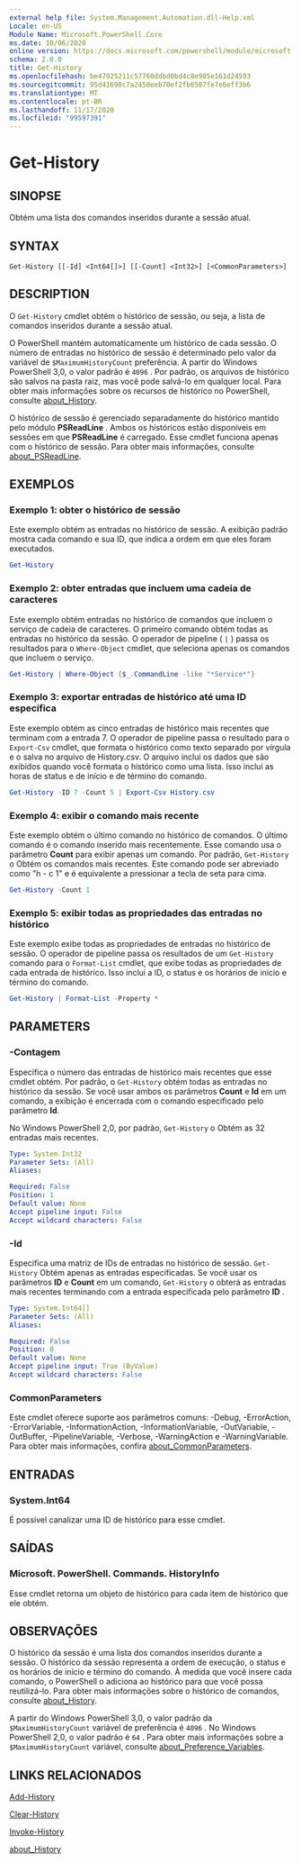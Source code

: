 ```yaml
---
external help file: System.Management.Automation.dll-Help.xml
Locale: en-US
Module Name: Microsoft.PowerShell.Core
ms.date: 10/06/2020
online version: https://docs.microsoft.com/powershell/module/microsoft.powershell.core/get-history?view=powershell-7.2&WT.mc_id=ps-gethelp
schema: 2.0.0
title: Get-History
ms.openlocfilehash: be47925211c57760ddbd0bd4c8e985e161d24593
ms.sourcegitcommit: 95d41698c7a2450eeb70ef2fb6507fe7e6eff3b6
ms.translationtype: MT
ms.contentlocale: pt-BR
ms.lasthandoff: 11/17/2020
ms.locfileid: "99597391"
---
```

# Get-History

## SINOPSE
Obtém uma lista dos comandos inseridos durante a sessão atual.

## SYNTAX

```
Get-History [[-Id] <Int64[]>] [[-Count] <Int32>] [<CommonParameters>]
```

## DESCRIPTION

O `Get-History` cmdlet obtém o histórico de sessão, ou seja, a lista de comandos inseridos durante a sessão atual.

O PowerShell mantém automaticamente um histórico de cada sessão. O número de entradas no histórico de sessão é determinado pelo valor da variável de `$MaximumHistoryCount` preferência. A partir do Windows PowerShell 3,0, o valor padrão é `4096` . Por padrão, os arquivos de histórico são salvos na pasta raiz, mas você pode salvá-lo em qualquer local. Para obter mais informações sobre os recursos de histórico no PowerShell, consulte [about_History](About/about_History.md).

O histórico de sessão é gerenciado separadamente do histórico mantido pelo módulo **PSReadLine** .
Ambos os históricos estão disponíveis em sessões em que **PSReadLine** é carregado. Esse cmdlet funciona apenas com o histórico de sessão. Para obter mais informações, consulte [about_PSReadLine](../PSReadLine/About/about_PSReadLine.md).

## EXEMPLOS

### Exemplo 1: obter o histórico de sessão

Este exemplo obtém as entradas no histórico de sessão. A exibição padrão mostra cada comando e sua ID, que indica a ordem em que eles foram executados.

```powershell
Get-History
```

### Exemplo 2: obter entradas que incluem uma cadeia de caracteres

Este exemplo obtém entradas no histórico de comandos que incluem o serviço de cadeia de caracteres. O primeiro comando obtém todas as entradas no histórico da sessão. O operador de pipeline ( `|` ) passa os resultados para o `Where-Object` cmdlet, que seleciona apenas os comandos que incluem o serviço.

```powershell
Get-History | Where-Object {$_.CommandLine -like "*Service*"}
```

### Exemplo 3: exportar entradas de histórico até uma ID específica

Este exemplo obtém as cinco entradas de histórico mais recentes que terminam com a entrada 7. O operador de pipeline passa o resultado para o `Export-Csv` cmdlet, que formata o histórico como texto separado por vírgula e o salva no arquivo de History.csv. O arquivo inclui os dados que são exibidos quando você formata o histórico como uma lista. Isso inclui as horas de status e de início e de término do comando.

```powershell
Get-History -ID 7 -Count 5 | Export-Csv History.csv
```

### Exemplo 4: exibir o comando mais recente

Este exemplo obtém o último comando no histórico de comandos. O último comando é o comando inserido mais recentemente. Esse comando usa o parâmetro **Count** para exibir apenas um comando. Por padrão, `Get-History` o Obtém os comandos mais recentes. Este comando pode ser abreviado como "h - c 1" e é equivalente a pressionar a tecla de seta para cima.

```powershell
Get-History -Count 1
```

### Exemplo 5: exibir todas as propriedades das entradas no histórico

Este exemplo exibe todas as propriedades de entradas no histórico de sessão. O operador de pipeline passa os resultados de um `Get-History` comando para o `Format-List` cmdlet, que exibe todas as propriedades de cada entrada de histórico. Isso inclui a ID, o status e os horários de início e término do comando.

```powershell
Get-History | Format-List -Property *
```

## PARAMETERS

### -Contagem

Especifica o número das entradas de histórico mais recentes que esse cmdlet obtém. Por padrão, o `Get-History` obtém todas as entradas no histórico da sessão. Se você usar ambos os parâmetros **Count** e **Id** em um comando, a exibição é encerrada com o comando especificado pelo parâmetro **Id**.

No Windows PowerShell 2,0, por padrão, `Get-History` o Obtém as 32 entradas mais recentes.

```yaml
Type: System.Int32
Parameter Sets: (All)
Aliases:

Required: False
Position: 1
Default value: None
Accept pipeline input: False
Accept wildcard characters: False
```

### -Id

Especifica uma matriz de IDs de entradas no histórico de sessão. `Get-History` Obtém apenas as entradas especificadas. Se você usar os parâmetros **ID** e **Count** em um comando, `Get-History` o obterá as entradas mais recentes terminando com a entrada especificada pelo parâmetro **ID** .

```yaml
Type: System.Int64[]
Parameter Sets: (All)
Aliases:

Required: False
Position: 0
Default value: None
Accept pipeline input: True (ByValue)
Accept wildcard characters: False
```

### CommonParameters

Este cmdlet oferece suporte aos parâmetros comuns: -Debug, -ErrorAction, -ErrorVariable, -InformationAction, -InformationVariable, -OutVariable, -OutBuffer, -PipelineVariable, -Verbose, -WarningAction e -WarningVariable. Para obter mais informações, confira [about_CommonParameters](https://go.microsoft.com/fwlink/?LinkID=113216).

## ENTRADAS

### System.Int64

É possível canalizar uma ID de histórico para esse cmdlet.

## SAÍDAS

### Microsoft. PowerShell. Commands. HistoryInfo

Esse cmdlet retorna um objeto de histórico para cada item de histórico que ele obtém.

## OBSERVAÇÕES

O histórico da sessão é uma lista dos comandos inseridos durante a sessão. O histórico da sessão representa a ordem de execução, o status e os horários de início e término do comando. À medida que você insere cada comando, o PowerShell o adiciona ao histórico para que você possa reutilizá-lo. Para obter mais informações sobre o histórico de comandos, consulte [about_History](About/about_History.md).

A partir do Windows PowerShell 3,0, o valor padrão da `$MaximumHistoryCount` variável de preferência é `4096` . No Windows PowerShell 2,0, o valor padrão é `64` . Para obter mais informações sobre a `$MaximumHistoryCount` variável, consulte [about_Preference_Variables](About/about_Preference_Variables.md).

## LINKS RELACIONADOS

[Add-History](Add-History.md)

[Clear-History](Clear-History.md)

[Invoke-History](Invoke-History.md)

[about_History](About/about_History.md)
